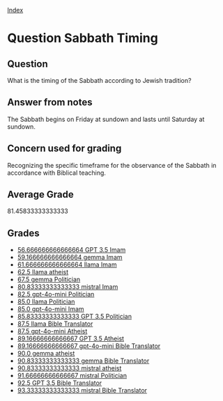 
[Index](../../index.md)
# Question Sabbath Timing
## Question
What is the timing of the Sabbath according to Jewish tradition?

## Answer from notes
The Sabbath begins on Friday at sundown and lasts until Saturday at sundown.

## Concern used for grading
Recognizing the specific timeframe for the observance of the Sabbath in accordance with Biblical teaching.

## Average Grade
81.45833333333333

## Grades
 * [56.666666666666664 GPT 3.5 Imam](../answers/GPT_3.5_Imam/Sabbath_Timing.md)
 * [59.166666666666664 gemma Imam](../answers/gemma_Imam/Sabbath_Timing.md)
 * [61.666666666666664 llama Imam](../answers/llama_Imam/Sabbath_Timing.md)
 * [62.5 llama atheist](../answers/llama_atheist/Sabbath_Timing.md)
 * [67.5 gemma Politician](../answers/gemma_Politician/Sabbath_Timing.md)
 * [80.83333333333333 mistral Imam](../answers/mistral_Imam/Sabbath_Timing.md)
 * [82.5 gpt-4o-mini Politician](../answers/gpt-4o-mini_Politician/Sabbath_Timing.md)
 * [85.0 llama Politician](../answers/llama_Politician/Sabbath_Timing.md)
 * [85.0 gpt-4o-mini Imam](../answers/gpt-4o-mini_Imam/Sabbath_Timing.md)
 * [85.83333333333333 GPT 3.5 Politician](../answers/GPT_3.5_Politician/Sabbath_Timing.md)
 * [87.5 llama Bible Translator](../answers/llama_Bible_Translator/Sabbath_Timing.md)
 * [87.5 gpt-4o-mini Atheist](../answers/gpt-4o-mini_Atheist/Sabbath_Timing.md)
 * [89.16666666666667 GPT 3.5 Atheist](../answers/GPT_3.5_Atheist/Sabbath_Timing.md)
 * [89.16666666666667 gpt-4o-mini Bible Translator](../answers/gpt-4o-mini_Bible_Translator/Sabbath_Timing.md)
 * [90.0 gemma atheist](../answers/gemma_atheist/Sabbath_Timing.md)
 * [90.83333333333333 gemma Bible Translator](../answers/gemma_Bible_Translator/Sabbath_Timing.md)
 * [90.83333333333333 mistral atheist](../answers/mistral_atheist/Sabbath_Timing.md)
 * [91.66666666666667 mistral Politician](../answers/mistral_Politician/Sabbath_Timing.md)
 * [92.5 GPT 3.5 Bible Translator](../answers/GPT_3.5_Bible_Translator/Sabbath_Timing.md)
 * [93.33333333333333 mistral Bible Translator](../answers/mistral_Bible_Translator/Sabbath_Timing.md)
